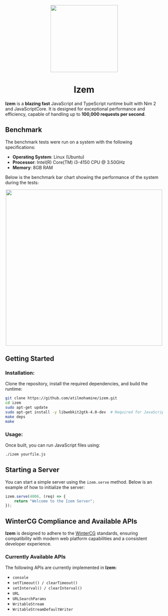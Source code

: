 <p align="center">
   <img src="https://github.com/user-attachments/assets/b6de3739-baf3-4b27-a30a-26eb0def4169" style="width: 215px">
</p>
<h1 align="center">Izem</h1>

**Izem** is a **blazing fast** JavaScript and TypeScript runtime built with Nim 2 and JavaScriptCore. It is designed for exceptional performance and efficiency, capable of handling up to **100,000 requests per second**.

## Benchmark

The benchmark tests were run on a system with the following specifications:
- **Operating System**: Linux (Ubuntu)
- **Processor**: Intel(R) Core(TM) i3-4150 CPU @ 3.50GHz
- **Memory**: 8GB RAM

Below is the benchmark bar chart showing the performance of the system during the tests:

<p align="center">
   <img src="https://github.com/user-attachments/assets/202f3368-b516-4eaa-b00a-d80f6f35bc2b" style="width: 500px">
</p>

## Getting Started

### Installation:

Clone the repository, install the required dependencies, and build the runtime:

```bash
git clone https://github.com/atilmohamine/izem.git
cd izem
sudo apt-get update
sudo apt-get install -y libwebkit2gtk-4.0-dev  # Required for JavaScriptCore
make deps
make
```

### Usage:

Once built, you can run JavaScript files using:

```bash
./izem yourfile.js
```

## Starting a Server

You can start a simple server using the `izem.serve` method. Below is an example of how to initialize the server:

```js
izem.serve(4006, (req) => {
    return "Welcome to the Izem Server";
});
```

## WinterCG Compliance and Available APIs

**Izem** is designed to adhere to the [WinterCG](https://wintercg.org/) standards, ensuring compatibility with modern web platform capabilities and a consistent developer experience.

### Currently Available APIs

The following APIs are currently implemented in **Izem**:

- `console`
- `setTimeout() / clearTimeout()`
- `setInterval() / clearInterval()`
- `URL`
- `URLSearchParams`
- `WritableStream`
- `WritableStreamDefaultWriter`
